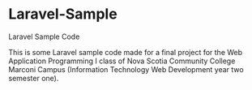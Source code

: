 # Laravel-Sample
Laravel Sample Code

This is some Laravel sample code made for a final project for the Web Application Programming I class of Nova Scotia Community College Marconi Campus (Information Technology Web Development year two semester one). 
